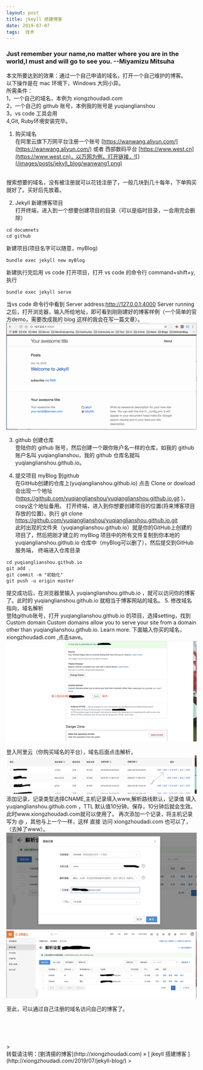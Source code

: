 ```yaml
---
layout: post  
title: jkeyll 搭建博客 
date: 2019-07-07  
tags:  技术
---
```

### Just remember your name,no matter where you are in the world,I must and will go to see you.      --Miyamizu Mitsuha  


本文所要达到的效果：通过一个自己申请的域名，打开一个自己维护的博客。  
以下操作是在 mac 环境下，Windows 大同小异。    
所需条件：  
1，一个自己的域名，本例为 xiongzhoudadi.com  
2，一个自己的 github 账号，本例我的账号是 yuqianglianshou  
3，vs code 工具会用    
4,Git, Ruby环境安装完毕。

1. 购买域名  
在阿里云旗下万网平台注册一个账号  [https://wanwang.aliyun.com/](https://wanwang.aliyun.com/)  或者 西部数码平台 [https://www.west.cn](https://www.west.cn)，以万网为例，打开链接，![](/images/posts/jekyll_blog/wanwang1.png)   
<br/>
搜索想要的域名，没有被注册就可以花钱注册了，一般几块到几十每年，下单购买就好了。买好后先放着。

2. Jekyll 新建博客项目  
打开终端，进入到一个想要创建项目的目录（可以是临时目录，一会用完会删除）  
```
cd documnets
cd github
```
新建项目(项目名字可以随意，myBlog)
```
bundle exec jekyll new myBlog
```
新建执行完后用 vs code 打开项目，打开 vs code 的命令行 command+shift+y,执行  
```
bundle exec jekyll serve
```
当vs code 命令行中看到 Server address:http://127.0.0.1:4000  Server running 之后，打开浏览器，输入所给地址，即可看到刚刚建好的博客样例（一个简单的官方demo，需要改成我的 blog 这样的我会在写一篇文章）。
<br/>
![](/images/posts/jekyll_blog/image1.png) 
<br/>

3. github 创建仓库  
登陆你的 github 账号，然后创建一个跟你账户名一样的仓库，如我的 github 账户名叫 yuqianglianshou，我的 github 仓库名就叫 yuqianglianshou.github.io。

4. 提交项目 myBlog 到github  
在GitHub创建的仓库上(yuqianglianshou.github.io) 点击 Clone or dowload 会出现一个地址(https://github.com/yuqianglianshou/yuqianglianshou.github.io.git )，copy这个地址备用。
打开终端，进入到你想要创建项目的位置(将来博客项目存放的位置)，执行
git clone https://github.com/yuqianglianshou/yuqianglianshou.github.io.git  
此时出现的文件夹（yuqianglianshou.github.io）就是你的GitHub上创建的项目了，然后把刚才建立的 myBlog 项目中的所有文件复制到你本地的 yuqianglianshou.github.io 仓库中（myBlog可以删了），然后提交到GitHub服务端，
终端进入仓库目录  
```
cd yuqianglianshou.github.io
git add .
git commit -m "初始化"
git push -u origin master 
``` 
提交成功后，在浏览器里输入 yuqianglianshou.github.io ，就可以访问你的博客了。此时的 yuqianglianshou.github.io 就相当于博客网站的域名。
5. 修改域名指向，域名解析  
登陆github账号，打开 yuqianglianshou.github.io 的项目，选择setting，找到
Custom domain
Custom domains allow you to serve your site from a domain other than yuqianglianshou.github.io. Learn more.
下面输入你买的域名，xiongzhoudadi.com ,点击save。
<br/>
![](/images/posts/jekyll_blog/github.png) 
<br/>

登入阿里云（你购买域名的平台），域名后面点击解析，
<br/>
![](/images/posts/jekyll_blog/wanwang2.png) 
<br/>
添加记录，记录类型选择CNAME,主机记录填入www,解析路线默认，记录值 填入 yuqianglianshou.github.com ，TTL 默认值10分钟。保存，10分钟后就会生效。此时www.xiongzhoudadi.com就可以使用了。
再次添加一个记录，将主机记录写为 @ ，其他与上一个一样，这样 直接 访问 xiongzhoudadi.com 也可以了，（去掉了www）。
<br/>
![](/images/posts/jekyll_blog/wanwang3.png) 
<br/>
![](/images/posts/jekyll_blog/wanwang4.png) 
<br/>

至此，可以通过自己注册的域名访问自己的博客了。









<br/> 
<br/> 
<br/> 
<br/> 
> <br/> 
转载请注明：[劉清揚的博客](http://xiongzhoudadi.com) » [ jkeyll 搭建博客 ](http://xiongzhoudadi.com/2019/07/jekyll-blog/)  
> <br/>